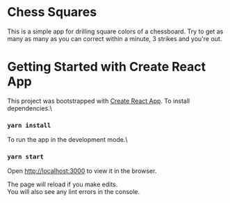 # Chess Squares
This is a simple app for drilling square colors of a chessboard. Try to get as many as many as you can correct within a minute, 3 strikes and you're out.

# Getting Started with Create React App

This project was bootstrapped with [Create React App](https://github.com/facebook/create-react-app).
To install dependencies.\

### `yarn install`

To run the app in the development mode.\

### `yarn start`


Open [http://localhost:3000](http://localhost:3000) to view it in the browser.

The page will reload if you make edits.\
You will also see any lint errors in the console.
